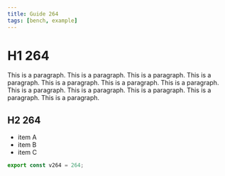 ```yaml
---
title: Guide 264
tags: [bench, example]
---
```


# H1 264

This is a paragraph. This is a paragraph. This is a paragraph. This is a paragraph. This is a paragraph. This is a paragraph. This is a paragraph. This is a paragraph. This is a paragraph. This is a paragraph. This is a paragraph. This is a paragraph. 

## H2 264

- item A
- item B
- item C

```ts
export const v264 = 264;
```